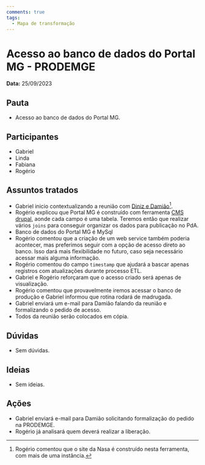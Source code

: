 ```yaml
---
comments: true
tags:
  - Mapa de transformação
---
```


# Acesso ao banco de dados do Portal MG - PRODEMGE

**Data:** 25/09/2023

## Pauta
- Acesso ao banco de dados do Portal MG.

## Participantes
- Gabriel
- Linda
- Fabiana
- Rogério

## Assuntos tratados
- Gabriel inicio contextualizando a reunião com [Diniz e Damião](../20230918_apresentacao_canais_digitais_mapa_transformacao)[^1].
- Rogério explicou que Portal MG é construído com ferramenta [CMS drupal](https://www.drupal.org/), aonde cada campo é uma tabela. Teremos então que realizar vários `joins` para conseguir organizar os dados para publicação no PdA.
- Banco de dados do Portal MG é MySql
- Rogério comentou que a criação de um web service também poderia acontecer, mas preferimos seguir com a opção de acesso direto ao banco. Isso dará mais flexibilidade no futuro, caso seja necessário acessar mais alguma informação.
- Rogério comentou do campo `timestamp` que ajudará a bascar apenas registros com atualizações durante processo ETL.
- Gabriel e Rogério reforçaram que o acesso criado será apenas de visualização.
- Rogério comentou que provavelmente iremos acessar o banco de produção e Gabriel informou que rotina rodará de madrugada.
- Gabriel enviará um e-mail para Damião falando da reunião e formalizando o pedido de acesso.
- Todos da reunião serão colocados em cópia.

## Dúvidas
- Sem dúvidas.

## Ideias
- Sem ideias.

## Ações
- Gabriel enviará e-mail para Damião solicitando formalização do pedido na PRODEMGE.
- Rogério já analisará quem deverá realizar a liberação.

[^1]: Rogério comentou que o site da Nasa é construído nesta ferramenta, com mais de uma instância.
